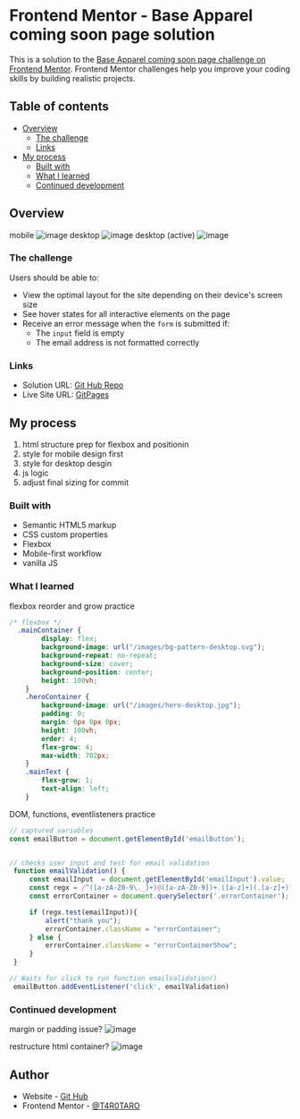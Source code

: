 # Frontend Mentor - Base Apparel coming soon page solution

This is a solution to the [Base Apparel coming soon page challenge on Frontend Mentor](https://www.frontendmentor.io/challenges/base-apparel-coming-soon-page-5d46b47f8db8a7063f9331a0). Frontend Mentor challenges help you improve your coding skills by building realistic projects. 

## Table of contents

- [Overview](#overview)
  - [The challenge](#the-challenge)
  - [Links](#links)
- [My process](#my-process)
  - [Built with](#built-with)
  - [What I learned](#what-i-learned)
  - [Continued development](#continued-development)




## Overview
mobile
![image](https://user-images.githubusercontent.com/76195521/132263564-f151d03a-8159-4b05-afb0-01543bd50ce1.png)
desktop
![image](https://user-images.githubusercontent.com/76195521/132263605-8947f829-5cad-44cc-8fe5-ad65ef0aafe3.png)
desktop (active)
![image](https://user-images.githubusercontent.com/76195521/132263628-71654b2f-7140-4b39-9177-d06a207331a1.png)

### The challenge

Users should be able to:

- View the optimal layout for the site depending on their device's screen size
- See hover states for all interactive elements on the page
- Receive an error message when the `form` is submitted if:
  - The `input` field is empty
  - The email address is not formatted correctly

### Links

- Solution URL: [Git Hub Repo](https://github.com/T4R0TARO/baseApparealComingSoon)
- Live Site URL: [GitPages](https://t4r0taro.github.io/baseApparealComingSoon/)

## My process
1. html structure prep for flexbox and positionin
2. style for mobile design first
3. style for desktop desgin
4. js logic 
5. adjust final sizing for commit

### Built with

- Semantic HTML5 markup
- CSS custom properties
- Flexbox
- Mobile-first workflow
- vanilla JS

### What I learned

flexbox reorder and grow practice
```css
/* flexbox */
  .mainContainer {
        display: flex;
        background-image: url("/images/bg-pattern-desktop.svg");
        background-repeat: no-repeat;
        background-size: cover;
        background-position: center;
        height: 100vh;
    }
    .heroContainer {
        background-image: url("/images/hero-desktop.jpg");
        padding: 0;
        margin: 0px 0px 0px;
        height: 100vh;
        order: 4;
        flex-grow: 4;
        max-width: 702px;
    }
    .mainText {
        flex-grow: 1;
        text-align: left;
    }
```
DOM, functions, eventlisteners practice
```js
// captured variables
const emailButton = document.getElementById('emailButton');


// checks user input and test for email validation 
 function emailValidation() {
     const emailInput  = document.getElementById('emailInput').value;
     const regx = /^([a-zA-Z0-9\._]+)@([a-zA-Z0-9])+.([a-z]+)(.[a-z]+)?$/;
     const errorContainer = document.querySelector('.errorContainer');

     if (regx.test(emailInput)){
         alert("thank you");
         errorContainer.className = "errorContainer";
     } else {
         errorContainer.className = "errorContainerShow";
     }
 }

// Waits for click to run function emailValidation()
 emailButton.addEventListener('click', emailValidation)
```

### Continued development
margin or padding issue? 
![image](https://user-images.githubusercontent.com/76195521/132263991-fad5dfae-3681-4687-9ed5-38c1228d84e5.png)

restructure html container?
![image](https://user-images.githubusercontent.com/76195521/132264045-4b948460-566f-4e3b-b965-18133870ce40.png)

## Author

- Website - [Git Hub](https://www.your-site.com)
- Frontend Mentor - [@T4R0TARO](https://www.frontendmentor.io/profile/T4R0TARO)




